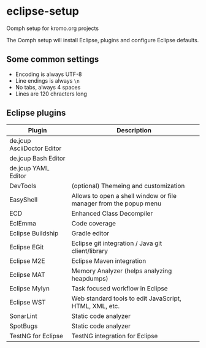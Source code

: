 # eclipse-setup

Oomph setup for kromo.org projects

The Oomph setup will install Eclipse, plugins and configure Eclipse defaults.

## Some common settings

- Encoding is always UTF-8
- Line endings is always `\n`
- No tabs, always 4 spaces
- Lines are 120 chracters long

## Eclipse plugins

Plugin|Description
---|---
de.jcup AsciiDoctor Editor|
de.jcup Bash Editor|
de.jcup YAML Editor|
DevTools|(optional) Themeing and customization
EasyShell|Allows to open a shell window or file manager from the popup menu
ECD|Enhanced Class Decompiler
EclEmma|Code coverage
Eclipse Buildship|Gradle editor
Eclipse EGit|Eclipse git integration / Java git client/library
Eclipse M2E|Eclipse Maven integration
Eclipse MAT|Memory Analyzer (helps analyzing heapdumps)
Eclipse Mylyn|Task focused workflow in Eclipse
Eclipse WST|Web standard tools to edit JavaScript, HTML, XML, etc.
SonarLint|Static code analyzer
SpotBugs|Static code analyzer
TestNG for Eclipse|TestNG integration for Eclipse
